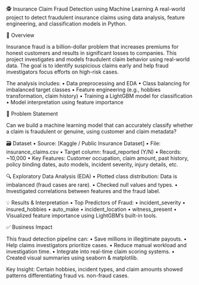 🕵️ Insurance Claim Fraud Detection using Machine Learning
A real-world project to detect fraudulent insurance claims using data analysis, feature engineering, and classification models in Python.

📌 Overview

Insurance fraud is a billion-dollar problem that increases premiums for honest customers and results in significant losses to companies. This project investigates and models fraudulent claim behavior using real-world data. The goal is to identify suspicious claims early and help fraud investigators focus efforts on high-risk cases.

The analysis includes:
	•	Data preprocessing and EDA
	•	Class balancing for imbalanced target classes
	•	Feature engineering (e.g., hobbies transformation, claim history)
	•	Training a LightGBM model for classification
	•	Model interpretation using feature importance

 🧠 Problem Statement

Can we build a machine learning model that can accurately classify whether a claim is fraudulent or genuine, using customer and claim metadata?

🗃️ Dataset
	•	Source: [Kaggle / Public Insurance Dataset]
	•	File: insurance_claims.csv
	•	Target column: fraud_reported (Y/N)
	•	Records: ~10,000
	•	Key Features: Customer occupation, claim amount, past history, policy binding dates, auto models, incident severity, injury details, etc.

 🔍 Exploratory Data Analysis (EDA)
	•	Plotted class distribution: Data is imbalanced (fraud cases are rare).
	•	Checked null values and types.
	•	Investigated correlations between features and the fraud label.
 
 💡 Results & Interpretation
	•	Top Predictors of Fraud:
	•	incident_severity
	•	insured_hobbies
	•	auto_make
	•	incident_location
	•	witness_present
	•	Visualized feature importance using LightGBM’s built-in tools.

✅ Business Impact

This fraud detection pipeline can:
	•	Save millions in illegitimate payouts.
	•	Help claims investigators prioritize cases.
	•	Reduce manual workload and investigation time.
	•	Integrate into real-time claim scoring systems.
	•	Created visual summaries using seaborn & matplotlib.

Key Insight: Certain hobbies, incident types, and claim amounts showed patterns differentiating fraud vs. non-fraud cases.
